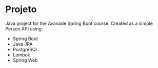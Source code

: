 # Projeto

Java project for the Avanade Spring Boot course. Created as a simple Person API using:

* Spring Boot
* Java JPA
* PostgreSQL
* Lombok
* Spring Web
